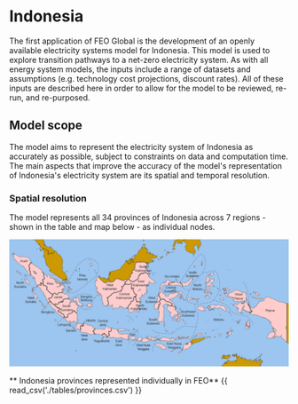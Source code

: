 # Indonesia

The first application of FEO Global is the development of an openly available 
electricity systems model for Indonesia. This model is used to explore 
transition pathways to a net-zero electricity system. As with all energy system 
models, the inputs include a range of datasets and assumptions (e.g. technology 
cost projections, discount rates). All of these inputs are described here in 
order to allow for the model to be reviewed, re-run, and re-purposed.

## Model scope

The model aims to represent the electricity system of Indonesia as accurately as
possible, subject to constraints on data and computation time. The main aspects 
that improve the accuracy of the model's representation of Indonesia's 
electricity system are its spatial and temporal resolution.

### Spatial resolution

The model represents all 34 provinces of Indonesia across 7 regions - shown in 
the table and map below - as individual nodes. 

![IDN_provinces](./figures/Indonesia_provinces_english.png "Indonesia provinces")

** Indonesia provinces represented individually in FEO**
{{ read_csv('./tables/provinces.csv') }}